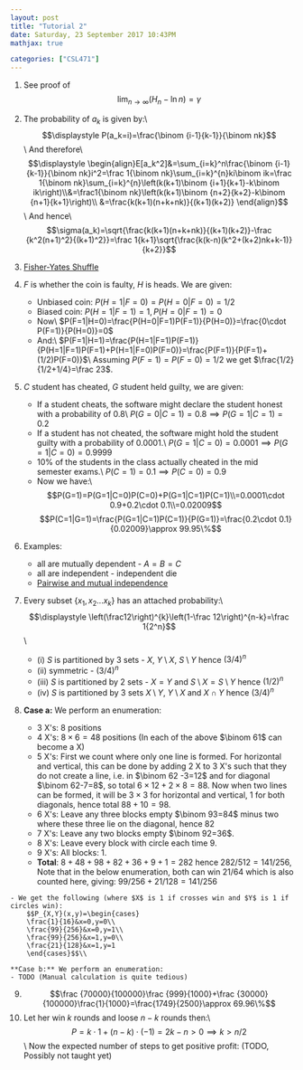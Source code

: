 ```yaml
---
layout: post
title: "Tutorial 2"
date: Saturday, 23 September 2017 10:43PM
mathjax: true

categories: ["CSL471"]
---
```

1. See proof of $$\displaystyle\lim_{n\to\infty}(H_n-\ln n)=\gamma$$
2. The probability of $a_k$ is given by:\\
  $$\displaystyle P(a_k=i)=\frac{\binom {i-1}{k-1}}{\binom nk}$$\\
  And therefore\\
  $$\displaystyle \begin{align}E[a_k^2]&=\sum_{i=k}^n\frac{\binom {i-1}{k-1}}{\binom nk}i^2=\frac 1{\binom nk}\sum_{i=k}^{n}ki\binom ik=\frac 1{\binom nk}\sum_{i=k}^{n}\left(k(k+1)\binom {i+1}{k+1}-k\binom ik\right)\\&=\frac1{\binom nk}\left(k(k+1)\binom {n+2}{k+2}-k\binom {n+1}{k+1}\right)\\
  &=\frac{k(k+1)(n+k+nk)}{(k+1)(k+2)}
  \end{align}$$\\
  And hence\\
  $$\sigma(a_k)=\sqrt{\frac{k(k+1)(n+k+nk)}{(k+1)(k+2)}-\frac {k^2(n+1)^2}{(k+1)^2}}=\frac 1{k+1}\sqrt{\frac{k(k-n)(k^2+(k+2)nk+k-1)}{k+2}}$$
3. [Fisher-Yates Shuffle](https://en.wikipedia.org/wiki/Fisher%E2%80%93Yates_shuffle)
4. $F$ is whether the coin is faulty, $H$ is heads. We are given:
    - Unbiased coin:
      $P(H=1|F=0)=P(H=0|F=0)=1/2$
    - Biased coin:
      $P(H=1|F=1)=1,P(H=0|F=1)=0$
    - Now\\
      $P(F=1|H=0)=\frac{P(H=0|F=1)P(F=1)}{P(H=0)}=\frac{0\cdot P(F=1)}{P(H=0)}=0$
    - And:\\
      $P(F=1|H=1)=\frac{P(H=1|F=1)P(F=1)}{P(H=1|F=1)P(F=1)+P(H=1|F=0)P(F=0)}=\frac{P(F=1)}{P(F=1)+(1/2)P(F=0)}$\\
      Assuming $P(F=1)=P(F=0)=1/2$ we get $\frac{1/2}{1/2+1/4}=\frac 23$.

5. $C$ student has cheated, $G$ student held guilty, we are given:
    - If a student cheats, the software might declare the student honest with a probability of 0.8\\
      $P(G=0|C=1)=0.8\implies P(G=1|C=1)=0.2$
    - If a student has not cheated, the software might hold the student guilty with a probability of 0.0001.\\
      $P(G=1|C=0)=0.0001\implies P(G=1|C=0)=0.9999$
    - 10% of the students in the class actually cheated in the mid semester exams.\\
      $P(C=1)=0.1\implies P(C=0)=0.9$
    - Now we have:\\
      $$P(G=1)=P(G=1|C=0)P(C=0)+P(G=1|C=1)P(C=1)\\=0.0001\cdot 0.9+0.2\cdot 0.1\\=0.02009$$
      $$P(C=1|G=1)=\frac{P(G=1|C=1)P(C=1)}{P(G=1)}=\frac{0.2\cdot 0.1}{0.02009}\approx 99.95\%$$
6. Examples:
    - all are mutually dependent - $A=B=C$
    - all are independent - independent die
    - [Pairwise and mutual independence](https://en.wikipedia.org/wiki/Independence_(probability_theory)#Pairwise_and_mutual_independence)
7. Every subset $\displaystyle \{x_1,x_2...x_k\}$ has an attached probability:\\
  $$\displaystyle \left(\frac12\right)^{k}\left(1-\frac 12\right)^{n-k}=\frac 1{2^n}$$\\
    - (i) $S$ is partitioned by 3 sets - $X$, $Y\setminus X$, $S\setminus Y$ hence $(3/4)^n$
    - (ii) symmetric - $(3/4)^n$
    - (iii) $S$ is partitioned by 2 sets - $X=Y$ and $S\setminus X=S\setminus Y$ hence $(1/2)^n$
    - (iv) $S$ is partitioned by 3 sets $X\setminus Y$, $Y\setminus X$ and $X\cap Y$ hence $(3/4)^n$
8. **Case a:** We perform an enumeration:
    - 3 X's: $8$ positions
    - 4 X's: $8\times6=48$ positions (In each of the above $\binom 61$ can become a X)
    - 5 X's: First we count where only one line is formed. For horizontal and vertical, this can be done by adding 2 X to 3 X's such that they do not create a line, i.e. in $\binom 62 -3=12$ and for diagonal $\binom 62-7=8$, so total $6\times 12+2\times 8=88$. Now when two lines can be formed, it will be $3\times3$ for horizontal and vertical, $1$ for both diagonals, hence total $88+10=98$.
    - 6 X's: Leave any three blocks empty $\binom 93=84$ minus two where these three lie on the diagonal, hence $82$
    - 7 X's: Leave any two blocks empty $\binom 92=36$.
    - 8 X's: Leave every block with circle each time $9$.
    - 9 X's: All blocks: $1$.
    - **Total**: $8+48+98+82+36+9+1=282$ hence $282/512=141/256$, Note that in the below enumeration, both can win $21/64$ which is also counted here, giving: $99/256+21/128=141/256$
  <script src="https://gist.github.com/adityagupta1089/4cb318cb8fc38ff7d6d323813cf2b727.js"></script>
    - We get the following (where $X$ is 1 if crosses win and $Y$ is 1 if circles win):
        $$P_{X,Y}(x,y)=\begin{cases}
        \frac{1}{16}&x=0,y=0\\
        \frac{99}{256}&x=0,y=1\\
        \frac{99}{256}&x=1,y=0\\
        \frac{21}{128}&x=1,y=1
        \end{cases}$$\\

    **Case b:** We perform an enumeration:
    - TODO (Manual calculation is quite tedious)
9. $$\frac {70000}{100000}\frac {999}{1000}+\frac {30000}{100000}\frac{1}{1000}=\frac{1749}{2500}\approx 69.96\%$$
10. Let her win $k$ rounds and loose $n-k$ rounds then:\\
  $$P=k\cdot 1+(n-k)\cdot (-1)=2k-n>0\implies k>n/2$$\\
  Now the expected number of steps to get positive profit: (TODO, Possibly not taught yet)
